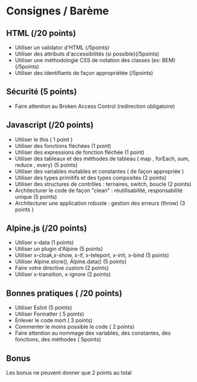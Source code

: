 # Consignes / Barème

## HTML (/20 points)

- Utiliser un validator d'HTML (/5points)
- Utiliser des attributs d'accessibilités (si possible)(/5points)
- Utiliser une méthodologie CSS de notation des classes (ex: BEM)(/5points)
- Utiliser des identifiants de façon appropriétée (/5points)

## Sécurité (5 points)

- Faire attention au Broken Access Control (redirection obligatoire)

## Javascript (/20 points)

- Utiliser le this ( 1 point )
- Utiliser des fonctions fléchées (1 point)
- Utiliser des expressions de fonction fléchée (1 point)
- Utiliser des tableaux et des méthodes de tableau ( map , forEach, sum, reduce , every) (5 points)
- Utiliser des variables mutables et constantes ( de façon appropriée )
- Utiliser des types primitifs et des types composites (2 points)
- Utiliser des structures de contrôles : ternaires, switch, boucle (2 points)
- Architecturer le code de façon "clean" : réutilisabilité, responsabilité unique (5 points)
- Architecturer une application robuste : gestion des erreurs (throw) (3 points )

## Alpine.js (/20 points)

- Utiliser x-data (1 points)
- Utiliser un plugin d'Alpine (5 points)
- Utiliser x-cloak,x-show, x-if, x-teleport, x-init, x-bind (5 points)
- Utiliser Alpine.store(), Alpine.data() (5 points)
- Faire votre directive custom (2 points)
- Utiliser x-transition, x-ignore (2 points)

## Bonnes pratiques ( /20 points)

- Utiliser Eslint (5 points)
- Utiliser Formatter ( 5 points)
- Enlever le code mort ( 3 points)
- Commenter le moins possible le code ( 2 points)
- Faire attention au nommage des variables, des constantes, des fonctions, des méthodes ( 5points)

## Bonus

Les bonus ne peuvent donner que 2 points au total
